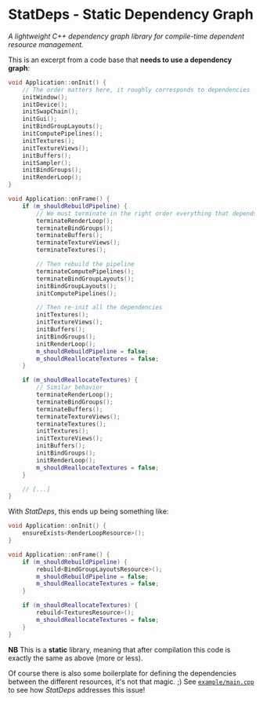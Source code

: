StatDeps - Static Dependency Graph
==================================

*A lightweight C++ dependency graph library for compile-time dependent resource management.*

This is an excerpt from a code base that **needs to use a dependency graph**:

```C++
void Application::onInit() {
	// The order matters here, it roughly corresponds to dependencies
	initWindow();
	initDevice();
	initSwapChain();
	initGui();
	initBindGroupLayouts();
	initComputePipelines();
	initTextures();
	initTextureViews();
	initBuffers();
	initSampler();
	initBindGroups();
	initRenderLoop();
}

void Application::onFrame() {
	if (m_shouldRebuildPipeline) {
		// We must terminate in the right order everything that depends on the pipeline
		terminateRenderLoop();
		terminateBindGroups();
		terminateBuffers();
		terminateTextureViews();
		terminateTextures();

		// Then rebuild the pipeline
		terminateComputePipelines();
		terminateBindGroupLayouts();
		initBindGroupLayouts();
		initComputePipelines();

		// Then re-init all the dependencies
		initTextures();
		initTextureViews();
		initBuffers();
		initBindGroups();
		initRenderLoop();
		m_shouldRebuildPipeline = false;
		m_shouldReallocateTextures = false;
	}

	if (m_shouldReallocateTextures) {
		// Similar behavior
		terminateRenderLoop();
		terminateBindGroups();
		terminateBuffers();
		terminateTextureViews();
		terminateTextures();
		initTextures();
		initTextureViews();
		initBuffers();
		initBindGroups();
		initRenderLoop();
		m_shouldReallocateTextures = false;
	}

	// [...]
}
```

With *StatDeps*, this ends up being something like:

```C++
void Application::onInit() {
	ensureExists<RenderLoopResource>();
}

void Application::onFrame() {
	if (m_shouldRebuildPipeline) {
		rebuild<BindGroupLayoutsResource>();
		m_shouldRebuildPipeline = false;
		m_shouldReallocateTextures = false;
	}

	if (m_shouldReallocateTextures) {
		rebuild<TexturesResource>();
		m_shouldReallocateTextures = false;
	}
}
```

**NB** This is a **static** library, meaning that after compilation this code is exactly the same as above (more or less).

Of course there is also some boilerplate for defining the dependencies between the different resources, it's not that magic. ;) See [`example/main.cpp`](example/main.cpp) to see how *StatDeps* addresses this issue!
